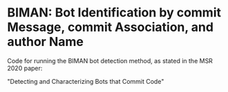 # BIMAN: Bot Identification by commit Message, commit Association, and author Name
Code for running the BIMAN bot detection method, as stated in the MSR 2020 paper: 

"Detecting and Characterizing Bots that Commit Code"

